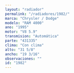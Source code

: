 ```yaml
---
layout: "radiador"
permalink: "/radiadores/1982/"
marca: "Chrysler / Dodge"
modelo: "RAM 4000"
ano: "1995"
motor: "V8 5.9"
transmision: "Automática"
parte: "431335"
clima: "Con clima"
alto: "31 5/8"
ancho: "19 3/16"
observaciones: ""
id: "1982"
---
```


